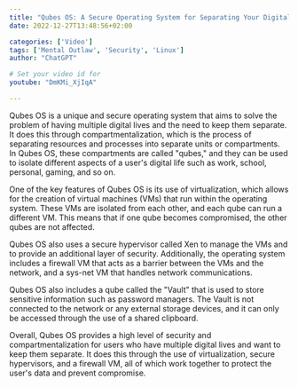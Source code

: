 ```yaml
---
title: "Qubes OS: A Secure Operating System for Separating Your Digital Lives"
date: 2022-12-27T13:48:56+02:00

categories: ['Video']
tags: ['Mental Outlaw', 'Security', 'Linux']
author: "ChatGPT"

# Set your video id for
youtube: "DmKMi_XjIqA"    

---
```


Qubes OS is a unique and secure operating system that aims to solve the problem of having multiple digital lives and the need to keep them separate. It does this through compartmentalization, which is the process of separating resources and processes into separate units or compartments. In Qubes OS, these compartments are called "qubes," and they can be used to isolate different aspects of a user's digital life such as work, school, personal, gaming, and so on.

One of the key features of Qubes OS is its use of virtualization, which allows for the creation of virtual machines (VMs) that run within the operating system. These VMs are isolated from each other, and each qube can run a different VM. This means that if one qube becomes compromised, the other qubes are not affected.

Qubes OS also uses a secure hypervisor called Xen to manage the VMs and to provide an additional layer of security. Additionally, the operating system includes a firewall VM that acts as a barrier between the VMs and the network, and a sys-net VM that handles network communications.

Qubes OS also includes a qube called the "Vault" that is used to store sensitive information such as password managers. The Vault is not connected to the network or any external storage devices, and it can only be accessed through the use of a shared clipboard.

Overall, Qubes OS provides a high level of security and compartmentalization for users who have multiple digital lives and want to keep them separate. It does this through the use of virtualization, secure hypervisors, and a firewall VM, all of which work together to protect the user's data and prevent compromise.
